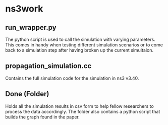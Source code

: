# ns3work


## run_wrapper.py

The python script is used to call the simulation with varying parameters. This comes in handy when testing different simulation scenarios or to come back to a simulation
step after having broken up the current simultaion.

## propagation_simulation.cc

Contains the full simulation code for the simulation in ns3 v3.40.

## Done (Folder)

Holds all the simulation results in csv form to help fellow researchers to process the data accordingly. The folder also contains a python script that builds the graph found in the paper.
